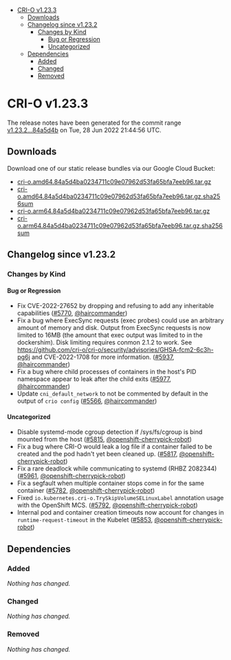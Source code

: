 - [CRI-O v1.23.3](#cri-o-v1233)
  - [Downloads](#downloads)
  - [Changelog since v1.23.2](#changelog-since-v1232)
    - [Changes by Kind](#changes-by-kind)
      - [Bug or Regression](#bug-or-regression)
      - [Uncategorized](#uncategorized)
  - [Dependencies](#dependencies)
    - [Added](#added)
    - [Changed](#changed)
    - [Removed](#removed)

# CRI-O v1.23.3

The release notes have been generated for the commit range
[v1.23.2...84a5d4b](https://github.com/cri-o/cri-o/compare/v1.23.2...84a5d4ba0234711c09e07962d53fa65bfa7eeb96) on Tue, 28 Jun 2022 21:44:56 UTC.

## Downloads

Download one of our static release bundles via our Google Cloud Bucket:

- [cri-o.amd64.84a5d4ba0234711c09e07962d53fa65bfa7eeb96.tar.gz](https://storage.googleapis.com/cri-o/artifacts/cri-o.amd64.84a5d4ba0234711c09e07962d53fa65bfa7eeb96.tar.gz)
- [cri-o.amd64.84a5d4ba0234711c09e07962d53fa65bfa7eeb96.tar.gz.sha256sum](https://storage.googleapis.com/cri-o/artifacts/cri-o.amd64.84a5d4ba0234711c09e07962d53fa65bfa7eeb96.tar.gz.sha256sum)
- [cri-o.arm64.84a5d4ba0234711c09e07962d53fa65bfa7eeb96.tar.gz](https://storage.googleapis.com/cri-o/artifacts/cri-o.arm64.84a5d4ba0234711c09e07962d53fa65bfa7eeb96.tar.gz)
- [cri-o.arm64.84a5d4ba0234711c09e07962d53fa65bfa7eeb96.tar.gz.sha256sum](https://storage.googleapis.com/cri-o/artifacts/cri-o.arm64.84a5d4ba0234711c09e07962d53fa65bfa7eeb96.tar.gz.sha256sum)

## Changelog since v1.23.2

### Changes by Kind

#### Bug or Regression
 - Fix CVE-2022-27652 by dropping and refusing to add any inheritable capabilities ([#5770](https://github.com/cri-o/cri-o/pull/5770), [@haircommander](https://github.com/haircommander))
 - Fix a bug where ExecSync requests (exec probes) could use an arbitrary amount of memory and disk. Output from ExecSync requests is now limited to 16MB (the amount that exec output was limited to in the dockershim). Disk limiting requires conmon 2.1.2 to work. See https://github.com/cri-o/cri-o/security/advisories/GHSA-fcm2-6c3h-pg6j and CVE-2022-1708 for more information. ([#5937](https://github.com/cri-o/cri-o/pull/5937), [@haircommander](https://github.com/haircommander))
 - Fix a bug where child processes of containers in the host's PID namespace appear to leak after the child exits ([#5977](https://github.com/cri-o/cri-o/pull/5977), [@haircommander](https://github.com/haircommander))
 - Update `cni_default_network` to not be commented by default in the output of `crio config` ([#5566](https://github.com/cri-o/cri-o/pull/5566), [@haircommander](https://github.com/haircommander))

#### Uncategorized
 - Disable systemd-mode cgroup detection if /sys/fs/cgroup is bind mounted from the host ([#5815](https://github.com/cri-o/cri-o/pull/5815), [@openshift-cherrypick-robot](https://github.com/openshift-cherrypick-robot))
 - Fix a bug where CRI-O would leak a log file if a container failed to be created and the pod hadn't yet been cleaned up. ([#5817](https://github.com/cri-o/cri-o/pull/5817), [@openshift-cherrypick-robot](https://github.com/openshift-cherrypick-robot))
 - Fix a rare deadlock while communicating to systemd (RHBZ 2082344) ([#5961](https://github.com/cri-o/cri-o/pull/5961), [@openshift-cherrypick-robot](https://github.com/openshift-cherrypick-robot))
 - Fix a segfault when multiple container stops come in for the same container ([#5782](https://github.com/cri-o/cri-o/pull/5782), [@openshift-cherrypick-robot](https://github.com/openshift-cherrypick-robot))
 - Fixed `io.kubernetes.cri-o.TrySkipVolumeSELinuxLabel` annotation usage with the OpenShift MCS. ([#5792](https://github.com/cri-o/cri-o/pull/5792), [@openshift-cherrypick-robot](https://github.com/openshift-cherrypick-robot))
 - Internal pod and container creation timeouts now account for changes in `runtime-request-timeout` in the Kubelet ([#5853](https://github.com/cri-o/cri-o/pull/5853), [@openshift-cherrypick-robot](https://github.com/openshift-cherrypick-robot))

## Dependencies

### Added
_Nothing has changed._

### Changed
_Nothing has changed._

### Removed
_Nothing has changed._
